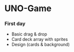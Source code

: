 # UNO-Game

### First day

- Basic drag & drop
- Card deck array with sprites
- Design (cards & background)
